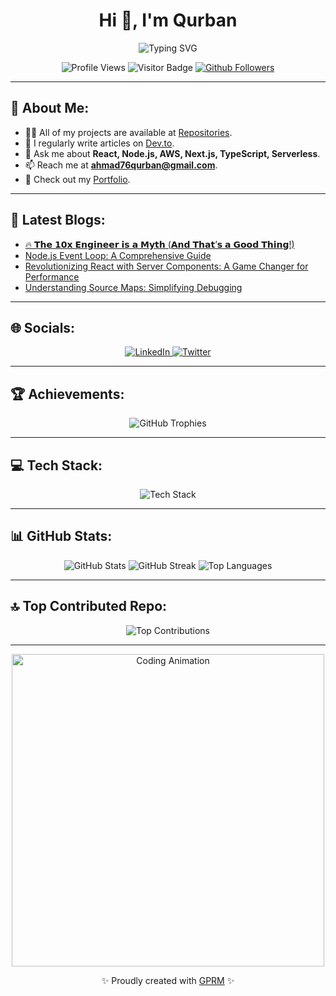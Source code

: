<h1 align="center">Hi 👋, I'm Qurban</h1>

<p align="center">
  <img src="https://readme-typing-svg.demolab.com?font=Fira+Code&size=15&pause=100&color=00C2FF&center=true&width=435&lines=Full+Stack+Developer;React;Node;Express;MongoDB;Angular;Tailwind+CSS;AWS;TypeScript;Passionate+about+Innovation+%26+Learning" alt="Typing SVG">
</p>

<p align="center">
  <img src="https://komarev.com/ghpvc/?username=qur786&label=Profile%20views&color=0e75b6&style=flat" alt="Profile Views">
  <img src="https://visitor-badge.laobi.icu/badge?page_id=qur786.qur786" alt="Visitor Badge">
  <a href="https://github.com/qur786">
    <img src="https://img.shields.io/github/followers/qur786?label=Follow&style=social" alt="Github Followers">
  </a>
</p>

---

## 💫 About Me:
- 👨‍💻 All of my projects are available at [Repositories](https://github.com/qur786?tab=repositories).<br>
- 📝 I regularly write articles on [Dev.to](https://dev.to/qur786).<br>
- 💬 Ask me about **React, Node.js, AWS, Next.js, TypeScript, Serverless**.<br>
- 📫 Reach me at **ahmad76qurban@gmail.com**.<br>
- 📄 Check out my [Portfolio](https://qur786.github.io/portfolio/).<br>

---

## 📄 Latest Blogs:
<!-- BLOG-POST-LIST:START -->
- [🔥 𝗧𝗵𝗲 𝟭𝟬𝘅 𝗘𝗻𝗴𝗶𝗻𝗲𝗲𝗿 𝗶𝘀 𝗮 𝗠𝘆𝘁𝗵 &lpar;𝗔𝗻𝗱 𝗧𝗵𝗮𝘁’𝘀 𝗮 𝗚𝗼𝗼𝗱 𝗧𝗵𝗶𝗻𝗴!&rpar;](https://dev.to/qur786/--1nge)
- [Node.js Event Loop: A Comprehensive Guide](https://dev.to/qur786/nodejs-event-loop-a-comprehensive-guide-4719)
- [Revolutionizing React with Server Components: A Game Changer for Performance](https://dev.to/qur786/revolutionizing-react-with-server-components-a-game-changer-for-performance-3p30)
- [Understanding Source Maps: Simplifying Debugging](https://dev.to/qur786/understanding-source-maps-simplifying-debugging-1ikh)
<!-- BLOG-POST-LIST:END -->

---

## 🌐 Socials:
<p align="center">
  <a href="https://linkedin.com/in/qurban-ahmad-qur786" target="_blank">
    <img src="https://img.shields.io/badge/LinkedIn-%230077B5.svg?logo=linkedin&logoColor=white" alt="LinkedIn">
  </a>
  <a href="https://twitter.com/fantasticnerd67" target="_blank">
    <img src="https://img.shields.io/badge/Twitter-%231DA1F2.svg?logo=Twitter&logoColor=white" alt="Twitter">
  </a>
</p>

---

## 🏆 Achievements:
<p align="center">
  <img src="https://github-profile-trophy.vercel.app/?username=qur786&theme=radical&no-frame=true&margin-w=5&row=1&column=7" alt="GitHub Trophies">
</p>

---

## 💻 Tech Stack:
<p align="center">
  <img src="https://skillicons.dev/icons?i=react,redux,nextjs,nodejs,express,graphql,typescript,javascript,aws,docker,mongodb,tailwind,webpack,postman,git,html,css,sass" alt="Tech Stack">
</p>

---

## 📊 GitHub Stats:
<div align="center">
  <img src="https://github-readme-stats.vercel.app/api?username=qur786&theme=radical&hide_border=false&include_all_commits=true&count_private=true" alt="GitHub Stats">
  <img src="https://github-readme-streak-stats.herokuapp.com/?user=qur786&theme=radical&hide_border=false" alt="GitHub Streak">
  <img src="https://github-readme-stats.vercel.app/api/top-langs/?username=qur786&theme=radical&hide_border=false&include_all_commits=true&count_private=true&layout=compact" alt="Top Languages">
</div>

---

## 🔝 Top Contributed Repo:
<p align="center">
  <img src="https://github-contributor-stats.vercel.app/api?username=qur786&limit=4&theme=radical&combine_all_yearly_contributions=true" alt="Top Contributions">
</p>

---

<p align="center">
  <img src="https://raw.githubusercontent.com/qur786/qur786/main/code.gif" alt="Coding Animation" width="500">
</p>

<p align="center">✨ Proudly created with <a href="https://gprm.itsvg.in">GPRM</a> ✨</p>
